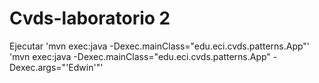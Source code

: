 # Cvds-laboratorio 2
Ejecutar
'mvn exec:java -Dexec.mainClass="edu.eci.cvds.patterns.App"'
'mvn exec:java -Dexec.mainClass="edu.eci.cvds.patterns.App" -Dexec.args="'Edwin'"'
